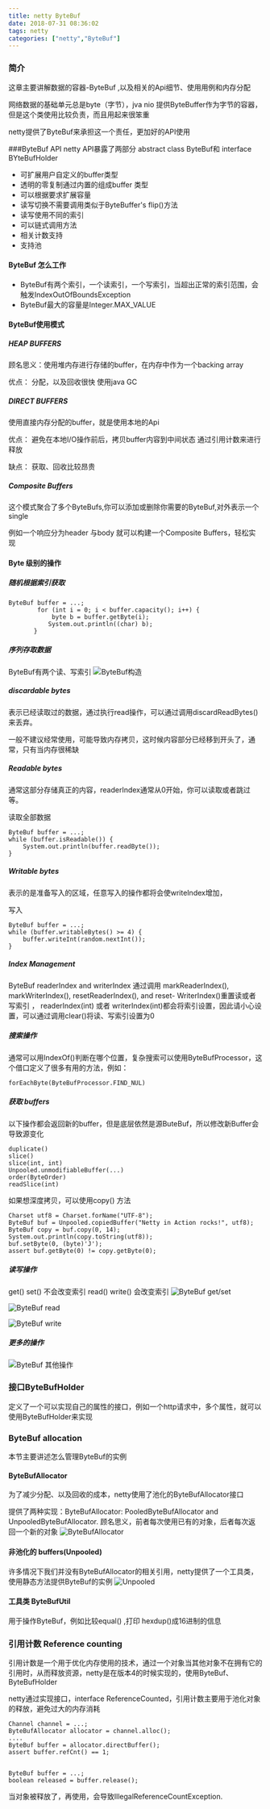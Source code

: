 ```yaml
---
title: netty ByteBuf
date: 2018-07-31 08:36:02
tags: netty
categories: ["netty","ByteBuf"]
---
```


### 简介
这章主要讲解数据的容器-ByteBuf ,以及相关的Api细节、使用用例和内存分配

网络数据的基础单元总是byte（字节），jva nio 提供ByteBuffer作为字节的容器，但是这个类使用比较负责，而且用起来很笨重

netty提供了ByteBuf来承担这一个责任，更加好的API使用
<!--more-->

###ByteBuf API
netty API暴露了两部分 abstract class ByteBuf和 interface BYteBufHolder

* 可扩展用户自定义的buffer类型
* 透明的零复制通过内置的组成buffer 类型
* 可以根据要求扩展容量
* 读写切换不需要调用类似于ByteBuffer's flip()方法
* 读写使用不同的索引
* 可以链式调用方法
* 相关计数支持
* 支持池

#### ByteBuf 怎么工作
* ByteBuf有两个索引，一个读索引，一个写索引，当超出正常的索引范围，会触发IndexOutOfBoundsException
* ByteBuf最大的容量是Integer.MAX_VALUE

#### ByteBuf使用模式
##### HEAP BUFFERS
顾名思义：使用堆内存进行存储的buffer，在内存中作为一个backing array

优点：
    分配，以及回收很快
    使用java GC

##### DIRECT BUFFERS
使用直接内存分配的buffer，就是使用本地的Api

优点：
    避免在本地I/O操作前后，拷贝buffer内容到中间状态
    通过引用计数来进行释放

缺点：
    获取、回收比较昂贵

##### Composite Buffers
这个模式聚合了多个ByteBufs,你可以添加或删除你需要的ByteBuf,对外表示一个single

例如一个响应分为header 与body 就可以构建一个Composite Buffers，轻松实现

#### Byte 级别的操作
##### 随机根据索引获取
```
ByteBuf buffer = ...;
        for (int i = 0; i < buffer.capacity(); i++) {
            byte b = buffer.getByte(i);
           System.out.println((char) b);
       }

```
##### 序列存取数据
ByteBuf有两个读、写索引
![ByteBuf构造](/images/netty_part1/2018-7-31-1.png)

##### discardable bytes
表示已经读取过的数据，通过执行read操作，可以通过调用discardReadBytes()来丢弃。

一般不建议经常使用，可能导致内存拷贝，这时候内容部分已经移到开头了，通常，只有当内存很稀缺

##### Readable bytes
通常这部分存储真正的内容，readerIndex通常从0开始，你可以读取或者跳过等。

读取全部数据
```
ByteBuf buffer = ...;
while (buffer.isReadable()) {
    System.out.println(buffer.readByte());
}

```

##### Writable bytes
表示的是准备写入的区域，任意写入的操作都将会使writeIndex增加，

写入
```
ByteBuf buffer = ...;
while (buffer.writableBytes() >= 4) {
    buffer.writeInt(random.nextInt());
}
```

##### Index Management
 ByteBuf readerIndex and writerIndex 通过调用 markReaderIndex(), markWriterIndex(), resetReaderIndex(), and reset- WriterIndex()重置读或者写索引 ，   readerIndex(int) 或者 writerIndex(int)都会将索引设置，因此请小心设置，可以通过调用clear()将读、写索引设置为0


##### 搜索操作
通常可以用IndexOf()判断在哪个位置，复杂搜索可以使用ByteBufProcessor，这个借口定义了很多有用的方法，例如：
```
forEachByte(ByteBufProcessor.FIND_NUL)
```

##### 获取 buffers
以下操作都会返回新的buffer，但是底层依然是源ButeBuf，所以修改新Buffer会导致源变化
```
duplicate()
slice()
slice(int, int)
Unpooled.unmodifiableBuffer(...)
order(ByteOrder)
readSlice(int)
```

如果想深度拷贝，可以使用copy() 方法

```
Charset utf8 = Charset.forName("UTF-8");
ByteBuf buf = Unpooled.copiedBuffer("Netty in Action rocks!", utf8);
ByteBuf copy = buf.copy(0, 14);
System.out.println(copy.toString(utf8));
buf.setByte(0, (byte)'J');
assert buf.getByte(0) != copy.getByte(0);
```

##### 读写操作
get() set() 不会改变索引
read() write() 会改变索引
![ByteBuf get/set](/images/netty_part1/2018-7-31-2.png)

![ByteBuf read](/images/netty_part1/2018-7-31-3.png)

![ByteBuf write](/images/netty_part1/2018-7-31-4.png)



##### 更多的操作
![ByteBuf 其他操作](/images/netty_part1/2018-7-31-5.png)


### 接口ByteBufHolder
定义了一个可以实现自己的属性的接口，例如一个http请求中，多个属性，就可以使用ByteBufHolder来实现

### ByteBuf allocation
本节主要讲述怎么管理ByteBuf的实例

#### ByteBufAllocator
为了减少分配、以及回收的成本，netty使用了池化的ByteBufAllocator接口

提供了两种实现：ByteBufAllocator: PooledByteBufAllocator and UnpooledByteBufAllocator.
顾名思义，前者每次使用已有的对象，后者每次返回一个新的对象
![ByteBufAllocator](/images/netty_part1/2018-7-31-6.png)


#### 非池化的 buffers(Unpooled)
许多情况下我们并没有ByteBufAllocator的相关引用，netty提供了一个工具类，使用静态方法提供ByteBuf的实例
![Unpooled](/images/netty_part1/2018-7-31-7.png)



#### 工具类 ByteBufUtil
用于操作ByteBuf，例如比较equal()  ,打印 hexdup()成16进制的信息


### 引用计数 Reference counting
引用计数是一个用于优化内存使用的技术，通过一个对象当其他对象不在拥有它的引用时，从而释放资源，netty是在版本4的时候实现的，使用ByteBuf、ByteBufHolder

netty通过实现接口，interface ReferenceCounted，引用计数主要用于池化对象的释放，避免过大的内存消耗

```
Channel channel = ...;
ByteBufAllocator allocator = channel.alloc();
....
ByteBuf buffer = allocator.directBuffer();
assert buffer.refCnt() == 1;


ByteBuf buffer = ...;
boolean released = buffer.release();

```

当对象被释放了，再使用，会导致IllegalReferenceCountException.









































